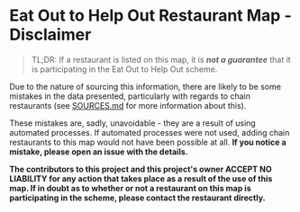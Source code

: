 # Eat Out to Help Out Restaurant Map - Disclaimer

> TL;DR: If a restaurant is listed on this map, it is ***not a guarantee*** that it is participating in the Eat Out to Help Out scheme.

Due to the nature of sourcing this information, there are likely to be some mistakes in the data presented, particularly with regards to chain restaurants (see [SOURCES.md](/source-information/SOURCES.md) for more information about this).

These mistakes are, sadly, unavoidable - they are a result of using automated processes. If automated processes were not used, adding chain restaurants to this map would not have been possible at all. **If you notice a mistake, please open an issue with the details.**

**The contributors to this project and this project's owner ACCEPT NO LIABILITY for any action that takes place as a result of the use of this map. If in doubt as to whether or not a restaurant on this map is participating in the scheme, please contact the restaurant directly.**
